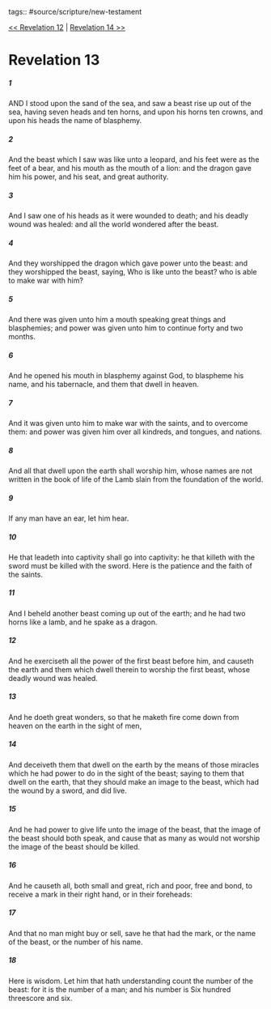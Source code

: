 tags:: #source/scripture/new-testament

[<< Revelation 12](source/scripture/new-testament/27_Revelation/Revelation_12.md) | [Revelation 14 >>](source/scripture/new-testament/27_Revelation/Revelation_14.md)

# Revelation 13

##### 1

AND I stood upon the sand of the sea, and saw a beast rise up out of the sea, having seven heads and ten horns, and upon his horns ten crowns, and upon his heads the name of blasphemy.

##### 2

And the beast which I saw was like unto a leopard, and his feet were as the feet of a bear, and his mouth as the mouth of a lion: and the dragon gave him his power, and his seat, and great authority.

##### 3

And I saw one of his heads as it were wounded to death; and his deadly wound was healed: and all the world wondered after the beast.

##### 4

And they worshipped the dragon which gave power unto the beast: and they worshipped the beast, saying, Who is like unto the beast? who is able to make war with him?

##### 5

And there was given unto him a mouth speaking great things and blasphemies; and power was given unto him to continue forty and two months.

##### 6

And he opened his mouth in blasphemy against God, to blaspheme his name, and his tabernacle, and them that dwell in heaven.

##### 7

And it was given unto him to make war with the saints, and to overcome them: and power was given him over all kindreds, and tongues, and nations.

##### 8

And all that dwell upon the earth shall worship him, whose names are not written in the book of life of the Lamb slain from the foundation of the world.

##### 9

If any man have an ear, let him hear.

##### 10

He that leadeth into captivity shall go into captivity: he that killeth with the sword must be killed with the sword. Here is the patience and the faith of the saints.

##### 11

And I beheld another beast coming up out of the earth; and he had two horns like a lamb, and he spake as a dragon.

##### 12

And he exerciseth all the power of the first beast before him, and causeth the earth and them which dwell therein to worship the first beast, whose deadly wound was healed.

##### 13

And he doeth great wonders, so that he maketh fire come down from heaven on the earth in the sight of men,

##### 14

And deceiveth them that dwell on the earth by the means of those miracles which he had power to do in the sight of the beast; saying to them that dwell on the earth, that they should make an image to the beast, which had the wound by a sword, and did live.

##### 15

And he had power to give life unto the image of the beast, that the image of the beast should both speak, and cause that as many as would not worship the image of the beast should be killed.

##### 16

And he causeth all, both small and great, rich and poor, free and bond, to receive a mark in their right hand, or in their foreheads:

##### 17

And that no man might buy or sell, save he that had the mark, or the name of the beast, or the number of his name.

##### 18

Here is wisdom. Let him that hath understanding count the number of the beast: for it is the number of a man; and his number is Six hundred threescore and six.
